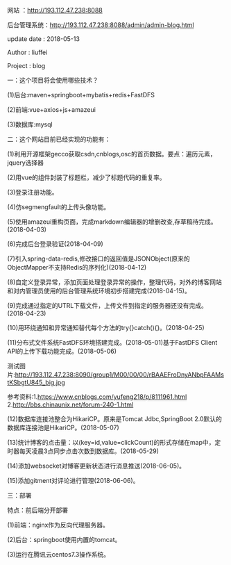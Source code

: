 网站 ：http://193.112.47.238:8088

后台管理系统：http://193.112.47.238:8088/admin/admin-blog.html

update date : 2018-05-13

Author : liuffei

Project : blog

一：这个项目将会使用哪些技术？

(1)后台:maven+springboot+mybatis+redis+FastDFS

(2)前端:vue+axios+js+amazeui

(3)数据库:mysql


二：这个网站目前已经实现的功能有：

(1)利用开源框架gecco获取csdn,cnblogs,osc的首页数据。要点：遍历元素，jquery选择器

(2)用vue的组件封装了标题栏，减少了标题代码的重复率。

(3)登录注册功能。

(4)仿segmengfault的上传头像功能。

(5)使用amazeui重构页面，完成markdown编辑器的增删改查,存草稿待完成。(2018-04-03)

(6)完成后台登录验证(2018-04-09)

(7)引入spring-data-redis,修改接口的返回值是JSONObject(原来的ObjectMapper不支持Redis的序列化)(2018-04-12)

(8)自定义登录异常，添加页面处理登录异常的操作，整理代码，对外的博客网站和对内管理员使用的后台管理系统环境初步搭建完成(2018-04-15)。

(9)完成通过指定的UTRL下载文件，上传文件到指定的服务器还没有完成。(2018-04-23)

(10)用环绕通知和异常通知替代每个方法的try{}catch(){}。(2018-04-25)

(11)分布式文件系统FastDFS环境搭建完成。(2018-05-01)基于FastDFS Client API的上传下载功能完成。(2018-05-06)

测试图片:http://193.112.47.238:8090/group1/M00/00/00/rBAAEFroDnyANbpFAAMstKSbgtU845_big.jpg

参考资料:1.https://www.cnblogs.com/yufeng218/p/8111961.html        2.http://bbs.chinaunix.net/forum-240-1.html

(12)数据库连接池整合为HikariCP。原来是Tomcat Jdbc,SpringBoot 2.0默认的数据库连接池是HikariCP。(2018-05-07)

(13)统计博客的点击量：以(key=id,value=clickCount)的形式存储在map中，定时器每天凌晨3点同步点击次数到数据库。(2018-05-29)

(14)添加websocket对博客更新状态进行消息推送(2018-06-05)。

(15)添加gitment对评论进行管理(2018-06-06)。

三：部署

特点：前后端分开部署

(1)前端：nginx作为反向代理服务器。

(2)后台：springboot使用内置的tomcat。

(3)运行在腾讯云centos7.3操作系统。
